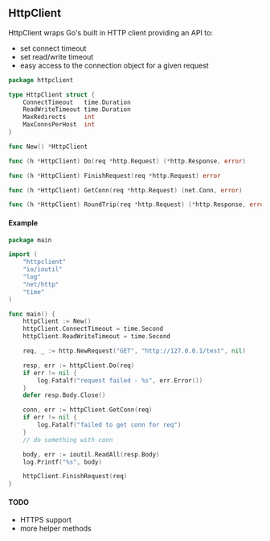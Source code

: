 ## HttpClient

HttpClient wraps Go's built in HTTP client providing an API to:

 * set connect timeout
 * set read/write timeout
 * easy access to the connection object for a given request

```go
package httpclient

type HttpClient struct {
    ConnectTimeout   time.Duration
    ReadWriteTimeout time.Duration
    MaxRedirects     int
    MaxConnsPerHost  int
}

func New() *HttpClient

func (h *HttpClient) Do(req *http.Request) (*http.Response, error)

func (h *HttpClient) FinishRequest(req *http.Request) error

func (h *HttpClient) GetConn(req *http.Request) (net.Conn, error)

func (h *HttpClient) RoundTrip(req *http.Request) (*http.Response, error)
```

#### Example

```go
package main

import (
    "httpclient"
    "io/ioutil"
    "log"
    "net/http"
    "time"
)

func main() {
    httpClient := New()
    httpClient.ConnectTimeout = time.Second
    httpClient.ReadWriteTimeout = time.Second

    req, _ := http.NewRequest("GET", "http://127.0.0.1/test", nil)

    resp, err := httpClient.Do(req)
    if err != nil {
        log.Fatalf("request failed - %s", err.Error())
    }
    defer resp.Body.Close()

    conn, err := httpClient.GetConn(req)
    if err != nil {
        log.Fatalf("failed to get conn for req")
    }
    // do something with conn

    body, err := ioutil.ReadAll(resp.Body)
    log.Printf("%s", body)

    httpClient.FinishRequest(req)
}
```

#### TODO

 * HTTPS support
 * more helper methods

